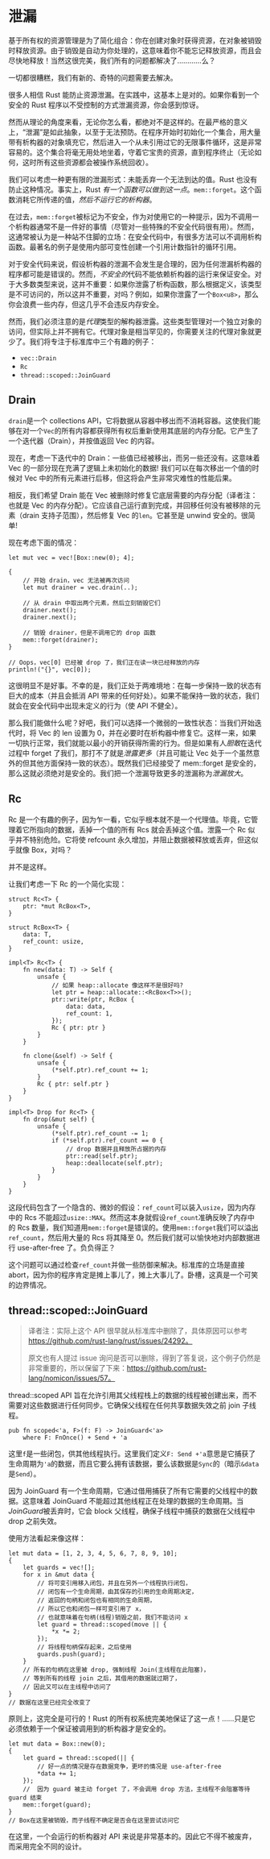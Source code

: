 # 泄漏

基于所有权的资源管理是为了简化组合：你在创建对象时获得资源，在对象被销毁时释放资源。由于销毁是自动为你处理的，这意味着你不能忘记释放资源，而且会尽快地释放！当然这很完美，我们所有的问题都解决了…………么？

一切都很糟糕，我们有新的、奇特的问题需要去解决。

很多人相信 Rust 能防止资源泄漏。在实践中，这基本上是对的。如果你看到一个安全的 Rust 程序以不受控制的方式泄漏资源，你会感到惊讶。

然而从理论的角度来看，无论你怎么看，都绝对不是这样的。在最严格的意义上，“泄漏”是如此抽象，以至于无法预防。在程序开始时初始化一个集合，用大量带有析构器的对象填充它，然后进入一个从未引用过它的无限事件循环，这是非常容易的。这个集合将毫无用处地坐着，守着它宝贵的资源，直到程序终止（无论如何，这时所有这些资源都会被操作系统回收）。

我们可以考虑一种更有限的泄漏形式：未能丢弃一个无法到达的值。Rust 也没有防止这种情况。事实上，Rust *有一个函数可以做到这一点*。`mem::forget`。这个函数消耗它所传递的值，*然后不运行它的析构器*。

在过去，`mem::forget`被标记为不安全，作为对使用它的一种提示，因为不调用一个析构器通常不是一件好的事情（尽管对一些特殊的不安全代码很有用）。然而，这通常被认为是一种站不住脚的立场：在安全代码中，有很多方法可以不调用析构函数。最著名的例子是使用内部可变性创建一个引用计数指针的循环引用。

对于安全代码来说，假设析构器的泄漏不会发生是合理的，因为任何泄漏析构器的程序都可能是错误的。然而，*不安全的*代码不能依赖析构器的运行来保证安全。对于大多数类型来说，这并不重要：如果你泄露了析构函数，那么根据定义，该类型是不可访问的，所以这并不重要，对吗？例如，如果你泄露了一个`Box<u8>`，那么你会浪费一些内存，但这几乎不会违反内存安全。

然而，我们必须注意的是*代理*类型的解构器泄露。这些类型管理对一个独立对象的访问，但实际上并不拥有它。代理对象是相当罕见的，你需要关注的代理对象就更少了。我们将专注于标准库中三个有趣的例子：

* `vec::Drain`
* `Rc`
* `thread::scoped::JoinGuard`

## Drain

`drain`是一个 collections API，它将数据从容器中移出而不消耗容器。这使我们能够在对一个`Vec`的所有内容都获得所有权后重新使用其底层的内存分配。它产生了一个迭代器（Drain），并按值返回 Vec 的内容。

现在，考虑一下迭代中的 Drain：一些值已经被移出，而另一些还没有。这意味着 Vec 的一部分现在充满了逻辑上未初始化的数据! 我们可以在每次移出一个值的时候对 Vec 中的所有元素进行后移，但这将会产生非常灾难性的性能后果。

相反，我们希望 Drain 能在 Vec 被删除时修复它底层需要的内存分配（译者注：也就是 Vec 的内存分配）。它应该自己运行直到完成，并回移任何没有被移除的元素（drain 支持子范围），然后修复 Vec 的`len`。它甚至是 unwind 安全的。很简单!

现在考虑下面的情况：

<!-- ignore: simplified code -->
```rust,ignore
let mut vec = vec![Box::new(0); 4];

{
    // 开始 drain，vec 无法被再次访问
    let mut drainer = vec.drain(..);

    // 从 drain 中取出两个元素，然后立刻销毁它们
    drainer.next();
    drainer.next();

    // 销毁 drainer，但是不调用它的 drop 函数
    mem::forget(drainer);
}

// Oops，vec[0] 已经被 drop 了，我们正在读一块已经释放的内存
println!("{}", vec[0]);
```

这很明显不是好事。不幸的是，我们正处于两难境地：在每一步保持一致的状态有巨大的成本（并且会抵消 API 带来的任何好处）。如果不能保持一致的状态，我们就会在安全代码中出现未定义的行为（使 API 不健全）。

那么我们能做什么呢？好吧，我们可以选择一个微弱的一致性状态：当我们开始迭代时，将 Vec 的 len 设置为 0，并在必要时在析构器中修复它。这样一来，如果一切执行正常，我们就能以最小的开销获得所需的行为。但是如果有人*胆敢*在迭代过程中 forget 了我们，那打不了就是*泄露更多*（并且可能让 Vec 处于一个虽然意外的但其他方面保持一致的状态）。既然我们已经接受了 mem::forget 是安全的，那么这就必须绝对是安全的。我们把一个泄漏导致更多的泄漏称为*泄漏放大*。

## Rc

Rc 是一个有趣的例子，因为乍一看，它似乎根本就不是一个代理值。毕竟，它管理着它所指向的数据，丢掉一个值的所有 Rcs 就会丢掉这个值。泄露一个 Rc 似乎并不特别危险。它将使 refcount 永久增加，并阻止数据被释放或丢弃，但这似乎就像 Box，对吗？

并不是这样。

让我们考虑一下 Rc 的一个简化实现：

<!-- ignore: simplified code -->
```rust,ignore
struct Rc<T> {
    ptr: *mut RcBox<T>,
}

struct RcBox<T> {
    data: T,
    ref_count: usize,
}

impl<T> Rc<T> {
    fn new(data: T) -> Self {
        unsafe {
            // 如果 heap::allocate 像这样不是很好吗?
            let ptr = heap::allocate::<RcBox<T>>();
            ptr::write(ptr, RcBox {
                data: data,
                ref_count: 1,
            });
            Rc { ptr: ptr }
        }
    }

    fn clone(&self) -> Self {
        unsafe {
            (*self.ptr).ref_count += 1;
        }
        Rc { ptr: self.ptr }
    }
}

impl<T> Drop for Rc<T> {
    fn drop(&mut self) {
        unsafe {
            (*self.ptr).ref_count -= 1;
            if (*self.ptr).ref_count == 0 {
                // drop 数据并且释放所占据的内存
                ptr::read(self.ptr);
                heap::deallocate(self.ptr);
            }
        }
    }
}
```

这段代码包含了一个隐含的、微妙的假设：`ref_count`可以装入`usize`，因为内存中的 Rcs 不能超过`usize::MAX`。然而这本身就假设`ref_count`准确反映了内存中的 Rcs 数量，我们知道用`mem::forget`是错误的。使用`mem::forget`我们可以溢出`ref_count`，然后用大量的 Rcs 将其降至 0。然后我们就可以愉快地对内部数据进行 use-after-free 了。负负得正？

这个问题可以通过检查`ref_count`并做一些防御来解决。标准库的立场是直接 abort，因为你的程序肯定是摊上事儿了，摊上大事儿了。卧槽，这真是一个可笑的边界情况。

## thread::scoped::JoinGuard

> 译者注：实际上这个 API 很早就从标准库中删除了，具体原因可以参考 https://github.com/rust-lang/rust/issues/24292。
>
> 原文也有人提过 issue 询问是否可以删除，得到了答复说，这个例子仍然是非常重要的，所以保留了下来：https://github.com/rust-lang/nomicon/issues/57。

thread::scoped API 旨在允许引用其父线程栈上的数据的线程被创建出来，而不需要对这些数据进行任何同步。它确保父线程在任何共享数据失效之前 join 子线程。

<!-- ignore: simplified code -->
```rust,ignore
pub fn scoped<'a, F>(f: F) -> JoinGuard<'a>
    where F: FnOnce() + Send + 'a
```

这里`f`是一些闭包，供其他线程执行。这里我们定义`F: Send +'a`意思是它捕获了生命周期为`'a`的数据，而且它要么拥有该数据，要么该数据是`Sync`的（暗示`&data`是`Send`）。

因为 JoinGuard 有一个生命周期，它通过借用捕获了所有它需要的父线程中的数据。这意味着 JoinGuard 不能超过其他线程正在处理的数据的生命周期。当*JoinGuard*被丢弃时，它会 block 父线程，确保子线程中捕获的数据在父线程中 drop 之前失效。

使用方法看起来像这样：

<!-- ignore: simplified code -->
```rust,ignore
let mut data = [1, 2, 3, 4, 5, 6, 7, 8, 9, 10];
{
    let guards = vec![];
    for x in &mut data {
        // 将可变引用移入闭包，并且在另外一个线程执行闭包，
        // 闭包有一个生命周期，由其保存的引用的生命周期决定，
        // 返回的句柄和闭包也有相同的生命周期，
        // 所以它也和闭包一样可变引用了 x，
        // 也就意味着在句柄(线程)销毁之前，我们不能访问 x
        let guard = thread::scoped(move || {
            *x *= 2;
        });
        // 将线程句柄保存起来，之后使用
        guards.push(guard);
    }
    // 所有的句柄在这里被 drop, 强制线程 Join(主线程在此阻塞)，
    // 等到所有的线程 join 之后，其借用的数据就过期了，
    // 因此又可以在主线程中访问了
}
// 数据在这里已经完全改变了
```

原则上，这完全是可行的！Rust 的所有权系统完美地保证了这一点！……只是它必须依赖于一个保证被调用到的析构器才是安全的。

<!-- ignore: simplified code -->
```rust,ignore
let mut data = Box::new(0);
{
    let guard = thread::scoped(|| {
        // 好一点的情况是存在数据竞争，更坏的情况是 use-after-free
        *data += 1;
    });
    //  因为 guard 被主动 forget 了，不会调用 drop 方法，主线程不会阻塞等待 guard 结束
    mem::forget(guard);
}
// Box在这里被销毁，而子线程不确定是否会在这里尝试访问它
```

在这里，一个会运行的析构器对 API 来说是非常基本的。因此它不得不被废弃，而采用完全不同的设计。
